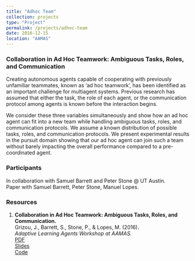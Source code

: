```yaml
---
title: "Adhoc Team"
collection: projects
type: "Project"
permalink: /projects/adhoc-team
date: 2016-12-15
location: "AAMAS"
---
```


### Collaboration in Ad Hoc Teamwork: Ambiguous Tasks, Roles, and Communication

Creating autonomous agents capable of cooperating with previously unfamiliar teammates, known as ‘ad hoc teamwork’, has been identified as an important challenge for multiagent systems. Previous research has assumed that either the task, the role of each agent, or the communication protocol among agents is known before the interaction begins. 

We consider these three variables simultaneously and show how an ad hoc agent can fit into a new team while handling ambiguous tasks, roles, and communication protocols. We assume a known distribution of possible tasks, roles, and communication protocols. We present experimental results in the pursuit domain showing that our ad hoc agent can join such a team without barely impacting the overall performance compared to a pre-coordinated agent.

### Participants

In collaboration with Samuel Barrett and Peter Stone @ UT Austin.  
Paper with Samuel Barrett, Peter Stone, Manuel Lopes.

### Resources

1. **Collaboration in Ad Hoc Teamwork: Ambiguous Tasks, Roles, and Communication.**  
   Grizou, J., Barrett, S., Stone, P., & Lopes, M. (2016).  
   _Adaptive Learning Agents Workshop at AAMAS._  
   [PDF](https://docs.google.com/viewer?url=https://github.com/jgrizou/adhoc_com/releases/download/final/grizou2016collaboration.pdf)  
   [Slides](https://docs.google.com/viewer?url=https://github.com/jgrizou/adhoc_com/releases/download/final/ALA_2016.pdf)  
   [Code](https://github.com/jgrizou/adhoc_com)
